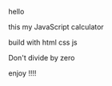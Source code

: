  hello 
 
 this my  JavaScript calculator 
 
 build with html css js 
 
 Don't divide by zero
 
 enjoy !!!!
